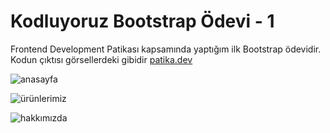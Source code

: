 # Kodluyoruz Bootstrap Ödevi - 1

Frontend Development Patikası kapsamında yaptığım ilk Bootstrap ödevidir. Kodun çıktısı görsellerdeki gibidir
[patika.dev](https://www.patika.dev/tr)


![anasayfa](https://user-images.githubusercontent.com/107553286/186862154-98e13c70-24f3-4ccc-9d2f-4715abc1c0b4.png)

![ürünlerimiz](https://user-images.githubusercontent.com/107553286/186862328-f0018595-fd61-4a87-93a4-cdf8c2babb9b.png)

![hakkımızda](https://user-images.githubusercontent.com/107553286/186867066-183e596e-512e-4524-8790-9a1d138c382e.png)

